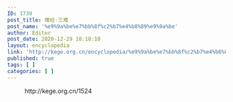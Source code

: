 ```yaml
---
ID: 1739
post_title: 难经·三难
post_name: '%e9%9a%be%e7%bb%8f%c2%b7%e4%b8%89%e9%9a%be'
author: Editor
post_date: 2020-12-29 18:18:10
layout: encyclopedia
link: 'http://kege.org.cn/encyclopedia/%e9%9a%be%e7%bb%8f%c2%b7%e4%b8%89%e9%9a%be'
published: true
tags: [ ]
categories: [ ]
---
```

<!-- wp:embed {"url":"http://kege.org.cn/1524","type":"wp-embed","providerNameSlug":"kege-org-cn","className":""} -->
<figure class="wp-block-embed is-type-wp-embed is-provider-kege-org-cn wp-block-embed-kege-org-cn"><div class="wp-block-embed__wrapper">
http://kege.org.cn/1524
</div></figure>
<!-- /wp:embed -->